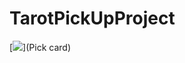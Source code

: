 # TarotPickUpProject

[<img src="[https://i.imgur.com/4fd1nq8.png](https://i.imgur.com/4fd1nq8.png)">](Pick card)
